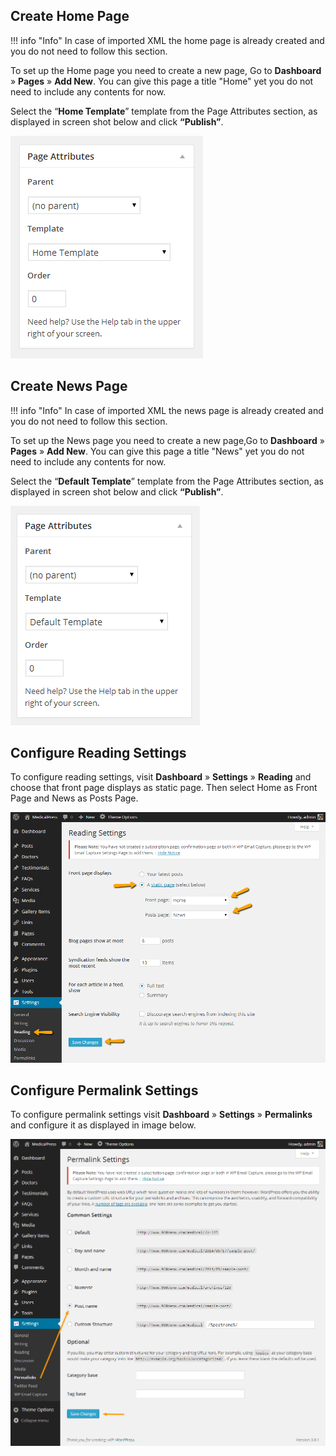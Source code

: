 ## Create Home Page

!!! info "Info"
    In case of imported XML the home page is already created and you do not need to follow this section.

To set up the Home page you need to create a new page,
Go to **Dashboard** &raquo; **Pages** &raquo; **Add New**.
You can give this page a title &quot;Home&quot; yet you do not need to include any contents for now.

Select the “**Home Template**” template from the Page Attributes section, as displayed in screen shot below and click **“Publish”**.

![Home Page](images/pages/1.png)


## Create News Page

!!! info "Info"
    In case of imported XML the news page is already created and you do not need to follow this section.

To set up the News page you need to create a new page,Go to **Dashboard** &raquo; **Pages** &raquo; **Add New**. 
You can give this page a title &quot;News&quot; yet you do not need to include any contents for now.

Select the “**Default Template**” template from the Page Attributes section, as displayed in screen shot below and click **“Publish”**.

![News](images/pages/2.png)


## Configure Reading Settings

To configure reading settings, visit **Dashboard** &raquo; **Settings** &raquo; **Reading** and choose that front page displays as static page. Then select Home as Front Page and News as Posts Page.

![Reading Settings](images/install/11.png)

## Configure Permalink Settings
To configure permalink settings visit **Dashboard** &raquo; **Settings** &raquo; **Permalinks** and configure it as displayed in image below.

![onfigure Permalink Settings](images/install/13.png)

